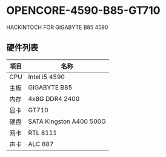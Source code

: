 # OPENCORE-4590-B85-GT710
HACKINTOCH FOR GIGABYTE B85 4590

## 硬件列表

|项目|名称
|-|-
|CPU|Intel i5 4590
|主板|GIGABYTE B85
|内存|4x8G DDR4 2400
|显卡|GT710
|硬盘|SATA Kingston A400 500G
|网卡|RTL 8111
|声卡|ALC 887
